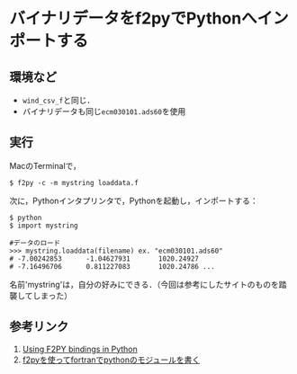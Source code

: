 # バイナリデータをf2pyでPythonへインポートする

## 環境など
+ `wind_csv_f`と同じ．
+ バイナリデータも同じ`ecm030101.ads60`を使用


## 実行
MacのTerminalで，

```
$ f2py -c -m mystring loaddata.f
```

次に，Pythonインタプリンタで，Pythonを起動し，インポートする：

```
$ python
$ import mystring

#データのロード
>>> mystring.loaddata(filename) ex. "ecm030101.ads60"
# -7.00242853      -1.04627931       1020.24927    
# -7.16496706      0.811227083       1020.24786 ...
```

名前'mystring'は，自分の好みにできる．（今回は参考にしたサイトのものを踏襲してしまった）


## 参考リンク
1. [Using F2PY bindings in Python](https://docs.scipy.org/doc/numpy-dev/f2py/python-usage.html)
2. [f2pyを使ってfortranでpythonのモジュールを書く](https://qiita.com/airtoxin/items/b632f2b3f219610f3990)